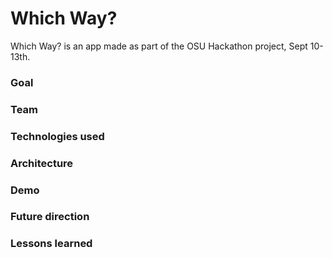 # Which Way?
Which Way? is an app made as part of the OSU Hackathon project, Sept 10-13th.

### Goal


### Team


### Technologies used


### Architecture



### Demo


### Future direction


### Lessons learned
